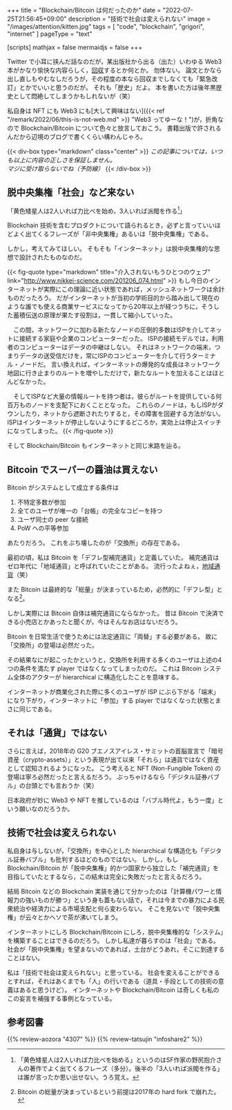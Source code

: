 +++
title = "Blockchain/Bitcoin は何だったのか"
date =  "2022-07-25T21:56:45+09:00"
description = "技術で社会は変えられない"
image = "/images/attention/kitten.jpg"
tags = [ "code", "blockchain", "grigori", "internet" ]
pageType = "text"

[scripts]
  mathjax = false
  mermaidjs = false
+++

Twitter で小耳に挟んだ話なのだが，某出版社から出る（出た）いわゆる Web3 本がかなり愉快な内容らしく，[回収](https://book.impress.co.jp/info/20220725.html "書籍「いちばんやさしいWeb3の教本 人気講師が教えるNFT、DAO、DeFiが織りなす新世界」の回収について - インプレスブックス")するとか何とか。
勿体ない。
論文とかなら出し直しもやむなしだろうが，その程度の本なら回収までしなくても「緊急改訂」とかでいいと思うのだが。
それも「歴史」だよ。
本を書いた方は後年黒歴史として悶絶してしまうかもしれないが（笑）

私自身は NFT にも Web3 にも[大して興味はない]({{< ref "/remark/2022/06/this-is-not-web.md" >}} "Web3 ってゆーな！")が，折角なので Blockchain/Bitcoin について色々と放言しておこう。
書籍出版で許されるんだから辺境のブログで書くくらい構わんじゃろ。

{{< div-box type="markdown" class="center" >}}
*この記事については，いつも以上に内容の正しさを保証しません。
<br>マジに受け取らないでね（予防線）*
{{< /div-box >}}

## 脱中央集権「社会」など来ない

「黄色矮星人は2人いれば力比べを始め，3人いれば派閥を作る[^nh1]」

[^nh1]: 「黄色矮星人は2人いれば力比べを始める」というのはSF作家の野尻抱介さんの著作でよく出てくるフレーズ（多分）。後半の「3人いれば派閥を作る」は誰が言ったか思い出せない。うろ覚え。

Blockchain 技術を含むプロダクトについて語られるとき，必ずと言っていいほどよく出てくるフレーズが「非中央集権」あるいは「脱中央集権」である。

しかし，考えてみてほしい。
そもそも「インターネット」は脱中央集権的な思想で設計されたものなのだ。

{{< fig-quote type="markdown" title="介入されないもうひとつのウェブ" link="http://www.nikkei-science.com/201206_074.html" >}}
もし今日のインターネットが実際にこの理論に近い状態であれば，メッシュネットワークは余計ものだったろう。
だがインターネットが当初の学術目的から踏み出して現在のような誰でも使える商業サービスになってから20年以上が経つうちに，そうした蓄積伝送の原理が果たす役割は，一貫して縮小していった。

　この間，ネットワークに加わる新たなノードの圧倒的多数はISPを介してネットに接続する家庭や企業のコンピューターだった。
ISPの接続モデルでは，利用者のコンピューターはデータの中継はしない。
それはネットワークの端末，つまりデータの送受信だけを，常にISPのコンピューターを介して行うターミナル・ノードだ。
言い換えれば，インターネットの爆発的な成長はネットワーク地図に行き止まりのルートを増やしただけで，新たなルートを加えることはほとんどなかった。

　そしてISPなど大量の情報ルートを持つ者は，彼らがルートを提供している何百万ものノードを支配下におくこととなった。
これらのノードは，もしISPがダウンしたり，ネットから遮断されたりすると，その障害を回避する方法がない。
ISPはインターネットが停止しないようにするどころか，実効上は停止スイッチになってしまった。
{{< /fig-quote >}}

そして Blockchain/Bitcoin もインターネットと同じ末路を辿る。

## Bitcoin でスーパーの醤油は買えない

Bitcoin がシステムとして成立する条件は

1. 不特定多数が参加
2. 全てのユーザが唯一の「台帳」の完全なコピーを持つ
3. ユーザ同士の peer な接続
4. PoW への平等参加

あたりだろう。
これをぶち壊したのが「交換所」の存在である。

最初の頃，私は Bitcoin を「デフレ型補完通貨」と定義していた。
補完通貨はゼロ年代に「地域通貨」と呼ばれていたことがある。
流行ったよねぇ，[地域通貨](https://cruel.org/krugman/babysitj.html "経済を子守りしてみると。")（笑）

また Bitcoin は最終的な「総量」が決まっているため，必然的に「デフレ型」となる[^hf1]。

[^hf1]: Bitcoin の総量が決まっているという前提は2017年の hard fork で崩れた。

しかし実際には Bitcoin 自体は補完通貨にならなかった。
昔は Bitcoin で決済できる小売店とかあったと聞くが，今はそんなお店はないだろう。

Bitcoin を日常生活で使うためには法定通貨に「両替」する必要がある。
故に「交換所」の登場は必然だった。

その結果なにが起こったかというと，交換所を利用する多くのユーザは上述の4つの条件を満たす player ではなくなってしまったのだ。
これは Bitcoin システム全体のアクターが hierarchical に構造化したことを意味する。

インターネットが商業化された際に多くのユーザが ISP にぶら下がる「端末」になり下がり，インターネットに「参加」する player ではなくなった状態とまさに同じである。

## それは「通貨」ではない

さらに言えば，2018年の G20 ブエノスアイレス・サミットの首脳宣言で「暗号資産（crypto-assets）」という表現が出て以来「それら」は通貨ではなく資産として認知されるようになった。
こう考えると NFT (Non-Fungible Token) の登場は寧ろ必然だったと言えるだろう。
ぶっちゃけるなら「デジタル証券バブル」の台頭とでも言おうか（笑）

日本政府が妙に Web3 や NFT を推しているのは「バブル時代よ，もう一度」という願いなのだろうか。

## 技術で社会は変えられない

私自身は与しないが，「交換所」を中心とした hierarchical な構造化も「デジタル証券バブル」も批判するほどのものではない。
しかし，もし Blockchain/Bitcoin が「脱中央集権」的かつ国家から独立した「補完通貨」を目指していたとするなら，この結末は完全に失敗だったと言えるだろう。

結局 Bitcoin などの Blockchain 実装を通じて分かったのは「計算機パワーと情報力の強いものが勝つ」という身も蓋もない話で，それは今までの暴力による民衆統治や経済力による市場支配と何ら変わらない。
そこを見ないで「脱中央集権」が云々とかヘソで茶が沸いてしまう。

インターネットにしろ Blockchain/Bitcoin にしろ，脱中央集権的な「システム」を構築することはできるのだろう。
しかし私達が暮らすのは「社会」である。
社会が「脱中央集権」を望まないのであれば，土台がどうあれ，そこに到達することはない。

私は「技術で社会は変えられない」と思っている。
社会を変えることができるとすれば，それはあくまでも「人」の行いである（道具・手段としての技術の意義はあると思うけど）。
インターネットや Blockchain/Bitcoin は奇しくも私のこの妄言を補強する事例となっている。

## 参考図書

{{% review-aozora "4307" %}} <!-- グリゴリの捕縛 -->
{{% review-tatsujin "infoshare2" %}} <!-- 続・情報共有の未来 -->
